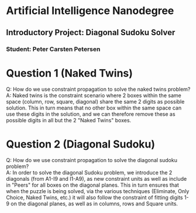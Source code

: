 # Artificial Intelligence Nanodegree
## Introductory Project: Diagonal Sudoku Solver
### Student: Peter Carsten Petersen

# Question 1 (Naked Twins)
Q: How do we use constraint propagation to solve the naked twins problem?  
A: Naked twins is the constraint scenario where 2 boxes within the same space (column, row, square, diagonal) share the same
2 digits as possible solution. This in turn means that no other box within the same space can use these digits in the 
solution, and we can therefore remove these as possible digits in all but the 2 "Naked Twins" boxes.



# Question 2 (Diagonal Sudoku)
Q: How do we use constraint propagation to solve the diagonal sudoku problem?  
A: In order to solve the diagonal Sudoku problem, we introduce the 2 diagonals (from A1-I9 and I1-A9), as new constraint
units as well as include in "Peers" for all boxes on the diagonal planes. This in turn ensures that when the puzzle is being
solved, via the various techniques (Eliminate, Only Choice, Naked Twins, etc.) it will also follow the constraint of fitting 
digits 1-9 on the diagonal planes, as well as in columns, rows and Square units.


